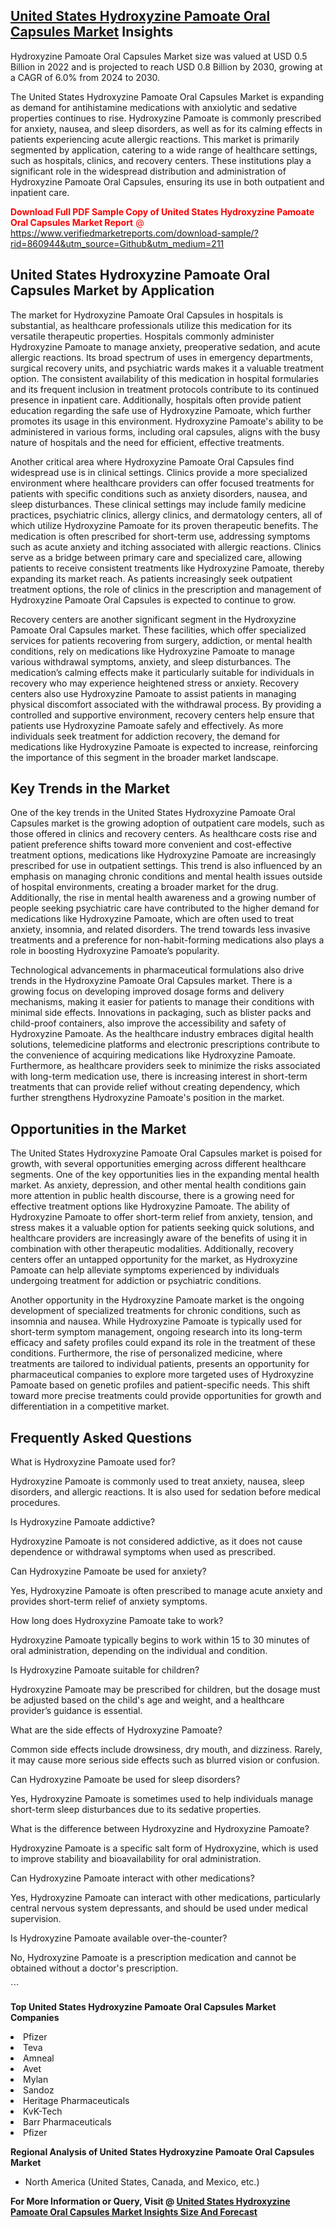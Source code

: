 <h2><a href="https://www.verifiedmarketreports.com/download-sample/?rid=860944&amp;utm_source=Github&amp;utm_medium=211" target="_blank">United States Hydroxyzine Pamoate Oral Capsules Market</a> Insights</h2><p>Hydroxyzine Pamoate Oral Capsules Market size was valued at USD 0.5 Billion in 2022 and is projected to reach USD 0.8 Billion by 2030, growing at a CAGR of 6.0% from 2024 to 2030.</p><p><p>The United States Hydroxyzine Pamoate Oral Capsules Market is expanding as demand for antihistamine medications with anxiolytic and sedative properties continues to rise. Hydroxyzine Pamoate is commonly prescribed for anxiety, nausea, and sleep disorders, as well as for its calming effects in patients experiencing acute allergic reactions. This market is primarily segmented by application, catering to a wide range of healthcare settings, such as hospitals, clinics, and recovery centers. These institutions play a significant role in the widespread distribution and administration of Hydroxyzine Pamoate Oral Capsules, ensuring its use in both outpatient and inpatient care. <p><span class=""><span style="color: #ff0000;"><strong>Download Full PDF Sample Copy of United States Hydroxyzine Pamoate Oral Capsules Market Report</strong> @ </span><a href="https://www.verifiedmarketreports.com/download-sample/?rid=860944&amp;utm_source=Github&amp;utm_medium=211" target="_blank">https://www.verifiedmarketreports.com/download-sample/?rid=860944&amp;utm_source=Github&amp;utm_medium=211</a></span></p></p><h2>United States Hydroxyzine Pamoate Oral Capsules Market by Application</h2><p>The market for Hydroxyzine Pamoate Oral Capsules in hospitals is substantial, as healthcare professionals utilize this medication for its versatile therapeutic properties. Hospitals commonly administer Hydroxyzine Pamoate to manage anxiety, preoperative sedation, and acute allergic reactions. Its broad spectrum of uses in emergency departments, surgical recovery units, and psychiatric wards makes it a valuable treatment option. The consistent availability of this medication in hospital formularies and its frequent inclusion in treatment protocols contribute to its continued presence in inpatient care. Additionally, hospitals often provide patient education regarding the safe use of Hydroxyzine Pamoate, which further promotes its usage in this environment. Hydroxyzine Pamoate's ability to be administered in various forms, including oral capsules, aligns with the busy nature of hospitals and the need for efficient, effective treatments. <p>Another critical area where Hydroxyzine Pamoate Oral Capsules find widespread use is in clinical settings. Clinics provide a more specialized environment where healthcare providers can offer focused treatments for patients with specific conditions such as anxiety disorders, nausea, and sleep disturbances. These clinical settings may include family medicine practices, psychiatric clinics, allergy clinics, and dermatology centers, all of which utilize Hydroxyzine Pamoate for its proven therapeutic benefits. The medication is often prescribed for short-term use, addressing symptoms such as acute anxiety and itching associated with allergic reactions. Clinics serve as a bridge between primary care and specialized care, allowing patients to receive consistent treatments like Hydroxyzine Pamoate, thereby expanding its market reach. As patients increasingly seek outpatient treatment options, the role of clinics in the prescription and management of Hydroxyzine Pamoate Oral Capsules is expected to continue to grow. <p>Recovery centers are another significant segment in the Hydroxyzine Pamoate Oral Capsules market. These facilities, which offer specialized services for patients recovering from surgery, addiction, or mental health conditions, rely on medications like Hydroxyzine Pamoate to manage various withdrawal symptoms, anxiety, and sleep disturbances. The medication’s calming effects make it particularly suitable for individuals in recovery who may experience heightened stress or anxiety. Recovery centers also use Hydroxyzine Pamoate to assist patients in managing physical discomfort associated with the withdrawal process. By providing a controlled and supportive environment, recovery centers help ensure that patients use Hydroxyzine Pamoate safely and effectively. As more individuals seek treatment for addiction recovery, the demand for medications like Hydroxyzine Pamoate is expected to increase, reinforcing the importance of this segment in the broader market landscape. <h2>Key Trends in the Market</h2><p>One of the key trends in the United States Hydroxyzine Pamoate Oral Capsules market is the growing adoption of outpatient care models, such as those offered in clinics and recovery centers. As healthcare costs rise and patient preference shifts toward more convenient and cost-effective treatment options, medications like Hydroxyzine Pamoate are increasingly prescribed for use in outpatient settings. This trend is also influenced by an emphasis on managing chronic conditions and mental health issues outside of hospital environments, creating a broader market for the drug. Additionally, the rise in mental health awareness and a growing number of people seeking psychiatric care have contributed to the higher demand for medications like Hydroxyzine Pamoate, which are often used to treat anxiety, insomnia, and related disorders. The trend towards less invasive treatments and a preference for non-habit-forming medications also plays a role in boosting Hydroxyzine Pamoate’s popularity.<p>Technological advancements in pharmaceutical formulations also drive trends in the Hydroxyzine Pamoate Oral Capsules market. There is a growing focus on developing improved dosage forms and delivery mechanisms, making it easier for patients to manage their conditions with minimal side effects. Innovations in packaging, such as blister packs and child-proof containers, also improve the accessibility and safety of Hydroxyzine Pamoate. As the healthcare industry embraces digital health solutions, telemedicine platforms and electronic prescriptions contribute to the convenience of acquiring medications like Hydroxyzine Pamoate. Furthermore, as healthcare providers seek to minimize the risks associated with long-term medication use, there is increasing interest in short-term treatments that can provide relief without creating dependency, which further strengthens Hydroxyzine Pamoate's position in the market.<h2>Opportunities in the Market</h2><p>The United States Hydroxyzine Pamoate Oral Capsules market is poised for growth, with several opportunities emerging across different healthcare segments. One of the key opportunities lies in the expanding mental health market. As anxiety, depression, and other mental health conditions gain more attention in public health discourse, there is a growing need for effective treatment options like Hydroxyzine Pamoate. The ability of Hydroxyzine Pamoate to offer short-term relief from anxiety, tension, and stress makes it a valuable option for patients seeking quick solutions, and healthcare providers are increasingly aware of the benefits of using it in combination with other therapeutic modalities. Additionally, recovery centers offer an untapped opportunity for the market, as Hydroxyzine Pamoate can help alleviate symptoms experienced by individuals undergoing treatment for addiction or psychiatric conditions. <p>Another opportunity in the Hydroxyzine Pamoate market is the ongoing development of specialized treatments for chronic conditions, such as insomnia and nausea. While Hydroxyzine Pamoate is typically used for short-term symptom management, ongoing research into its long-term efficacy and safety profiles could expand its role in the treatment of these conditions. Furthermore, the rise of personalized medicine, where treatments are tailored to individual patients, presents an opportunity for pharmaceutical companies to explore more targeted uses of Hydroxyzine Pamoate based on genetic profiles and patient-specific needs. This shift toward more precise treatments could provide opportunities for growth and differentiation in a competitive market.<h2>Frequently Asked Questions</h2><p>What is Hydroxyzine Pamoate used for?</p><p>Hydroxyzine Pamoate is commonly used to treat anxiety, nausea, sleep disorders, and allergic reactions. It is also used for sedation before medical procedures.</p><p>Is Hydroxyzine Pamoate addictive?</p><p>Hydroxyzine Pamoate is not considered addictive, as it does not cause dependence or withdrawal symptoms when used as prescribed.</p><p>Can Hydroxyzine Pamoate be used for anxiety?</p><p>Yes, Hydroxyzine Pamoate is often prescribed to manage acute anxiety and provides short-term relief of anxiety symptoms.</p><p>How long does Hydroxyzine Pamoate take to work?</p><p>Hydroxyzine Pamoate typically begins to work within 15 to 30 minutes of oral administration, depending on the individual and condition.</p><p>Is Hydroxyzine Pamoate suitable for children?</p><p>Hydroxyzine Pamoate may be prescribed for children, but the dosage must be adjusted based on the child's age and weight, and a healthcare provider’s guidance is essential.</p><p>What are the side effects of Hydroxyzine Pamoate?</p><p>Common side effects include drowsiness, dry mouth, and dizziness. Rarely, it may cause more serious side effects such as blurred vision or confusion.</p><p>Can Hydroxyzine Pamoate be used for sleep disorders?</p><p>Yes, Hydroxyzine Pamoate is sometimes used to help individuals manage short-term sleep disturbances due to its sedative properties.</p><p>What is the difference between Hydroxyzine and Hydroxyzine Pamoate?</p><p>Hydroxyzine Pamoate is a specific salt form of Hydroxyzine, which is used to improve stability and bioavailability for oral administration.</p><p>Can Hydroxyzine Pamoate interact with other medications?</p><p>Yes, Hydroxyzine Pamoate can interact with other medications, particularly central nervous system depressants, and should be used under medical supervision.</p><p>Is Hydroxyzine Pamoate available over-the-counter?</p><p>No, Hydroxyzine Pamoate is a prescription medication and cannot be obtained without a doctor's prescription.</p>```</p><p><strong>Top United States Hydroxyzine Pamoate Oral Capsules Market Companies</strong></p><div data-test-id=""><p><li>Pfizer</li><li> Teva</li><li> Amneal</li><li> Avet</li><li> Mylan</li><li> Sandoz</li><li> Heritage Pharmaceuticals</li><li> KvK-Tech</li><li> Barr Pharmaceuticals</li><li> Pfizer</li></p><div><strong>Regional Analysis of&nbsp;United States Hydroxyzine Pamoate Oral Capsules Market</strong></div><ul><li dir="ltr"><p dir="ltr">North America&nbsp;(United States, Canada, and Mexico, etc.)</p></li></ul><p><strong>For More Information or Query, Visit @&nbsp;</strong><strong><a href="https://www.verifiedmarketreports.com/product/hydroxyzine-pamoate-oral-capsules-market/?utm_source=Github&amp;utm_medium=211" target="_blank">United States Hydroxyzine Pamoate Oral Capsules Market Insights Size And Forecast</a></strong></p></div>
